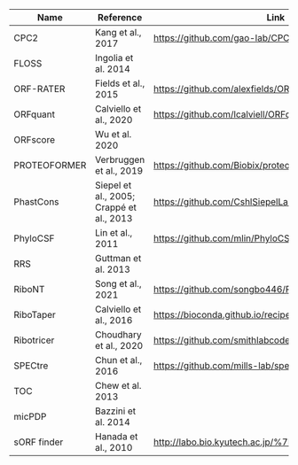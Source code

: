 | Name         | Reference                                | Link                                                     |   
| ------       | -----------                              | -------                                                  |   
| CPC2         | Kang et al., 2017                        | https://github.com/gao-lab/CPC2_standalone               |
| FLOSS        | Ingolia et al. 2014                      |                                                          |   
| ORF-RATER    | Fields et al., 2015                      | https://github.com/alexfields/ORF-RATER                  |   
| ORFquant     | Calviello et al., 2020                   | https://github.com/lcalviell/ORFquant                    |   
| ORFscore     | Wu et al. 2020                           |                                                          |   
| PROTEOFORMER | Verbruggen et al., 2019                  | https://github.com/Biobix/proteoformer                   |   
| PhastCons    | Siepel et al., 2005; Crappé et al., 2013 | https://github.com/CshlSiepelLab/phast                   |   
| PhyloCSF     | Lin et al., 2011                         | https://github.com/mlin/PhyloCSF                         |   
| RRS          | Guttman et al. 2013                      |                                                          |   
| RiboNT       | Song et al., 2021                        | https://github.com/songbo446/RiboNT/                     |   
| RiboTaper    | Calviello et al., 2016                   | https://bioconda.github.io/recipes/ribotaper/README.html |
| Ribotricer   | Choudhary et al., 2020                   | https://github.com/smithlabcode/ribotricer               |   
| SPECtre      | Chun et al., 2016                        | https://github.com/mills-lab/spectre                     |   
| TOC          | Chew et al. 2013                         |                                                          |   
| micPDP       | Bazzini et al. 2014                      |                                                          |   
| sORF finder  | Hanada et al., 2010                      | http://labo.bio.kyutech.ac.jp/%7Ekohanada/Softwares.htm  |
